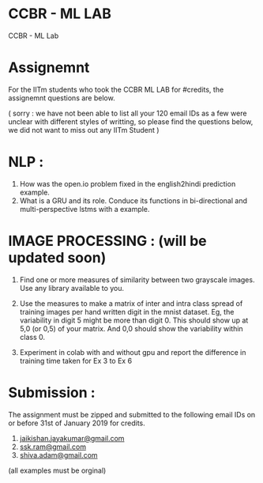 # CCBR - ML LAB
CCBR - ML Lab

# Assignemnt 

For the IITm students who took the CCBR ML LAB for #credits, the assignemnt questions are below.

( sorry : we have not been able to list all your 120 email IDs as a few were unclear with different styles of writting, 
so please find the questions below, we did not want to miss out any IITm Student )


# NLP :

1. How was the open.io problem fixed in the english2hindi prediction example.
2. What is a GRU and its role. Conduce its functions in bi-directional and multi-perspective lstms with a example.

# IMAGE PROCESSING : (will be updated soon)

1. Find one or more measures of similarity between two grayscale  images. Use any library available to you.

2. Use the measures to make a matrix of inter and intra class spread of training images per hand written digit in the mnist dataset. Eg, the variability in digit 5 might be more than digit 0. This should show up at 5,0 (or 0,5) of your matrix. And 0,0 should show the variability within class 0.

3. Experiment in colab with and without gpu and report the difference in training time taken for Ex 3 to Ex 6

# Submission :

The assignment must be zipped and submitted to the following email IDs on or before 31st of January 2019 for credits.

1. jaikishan.jayakumar@gmail.com
2. ssk.ram@gmail.com
3. shiva.adam@gmail.com


(all examples must be orginal)
